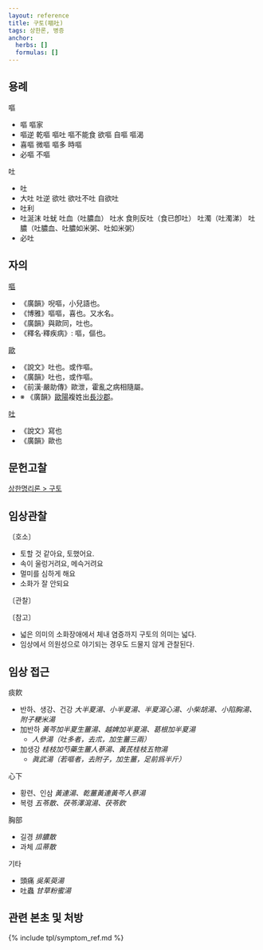 ```yaml
---
layout: reference
title: 구토(嘔吐)
tags: 상한론, 병증
anchor:
  herbs: []
  formulas: []
---
```



## 용례

嘔
* 嘔 嘔家
* 嘔逆 乾嘔 嘔吐 嘔不能食 欲嘔 自嘔 嘔渴
* 喜嘔 微嘔 嘔多 時嘔
* 必嘔 不嘔

吐
* 吐
* 大吐 吐逆 欲吐 欲吐不吐 自欲吐
* 吐利
* 吐涎沫 吐蚘 吐血（吐膿血） 吐水 食則反吐（食已卽吐） 吐濁（吐濁涕） 吐膿（吐膿血、吐膿如米粥、吐如米粥）
* 必吐


## 자의

[嘔](https://ctext.org/dictionary.pl?if=en&char=嘔)
* 《廣韻》唲嘔，小兒語也。
* 《博雅》嘔嘔，喜也。又水名。
* 《廣韻》與歐同，吐也。
* 《釋名·釋疾病》:	嘔，傴也。

[歐](https://ctext.org/dictionary.pl?if=en&char=歐)
* 《說文》吐也。或作嘔。
* 《廣韻》吐也，或作嘔。
* 《前漢·嚴助傳》歐泄，霍亂之病相隨屬。
* ※ 《廣韻》<U>歐陽</U>複姓出<U>長沙郡</U>。

[吐](https://ctext.org/dictionary.pl?if=en&char=吐)
* 《說文》寫也
* 《廣韻》歐也

## 문헌고찰

[상한명리론 > 구토]({{site.baseurl}}/reference/Books/Etc/상한명리론#구토)


## 임상관찰

〔호소〕
* 토할 것 같아요, 토했어요.
* 속이 울렁거려요, 메슥거려요
* 멀미를 심하게 해요
* 소화가 잘 안되요

〔관찰〕

〔참고〕
* 넓은 의미의 소화장애에서 체내 염증까지 구토의 의미는 넓다.
* 임상에서 의원성으로 야기되는 경우도 드물지 않게 관찰된다.

## 임상 접근

痰飮
* 반하、생강、건강 _大半夏湯、小半夏湯、半夏瀉心湯、小柴胡湯、小陷胸湯、附子粳米湯_
* 加반하 _黃芩加半夏生薑湯、越婢加半夏湯、葛根加半夏湯_
  - _人參湯（吐多者，去朮，加生薑三兩）_
* 加생강 _桂枝加芍藥生薑人蔘湯、黃芪桂枝五物湯_
  - _眞武湯（若嘔者，去附子，加生薑，足前爲半斤）_

心下
* 황련、인삼 _黃連湯、乾薑黃連黃芩人蔘湯_
* 복령 _五苓散、茯苓澤瀉湯、茯苓飮_

胸部
* 길경 _排膿散_
* 과체 _瓜蒂散_

기타
* 頭痛 _吳茱萸湯_
* 吐蟲 _甘草粉蜜湯_



## 관련 본초 및 처방


{% include tpl/symptom_ref.md %}
